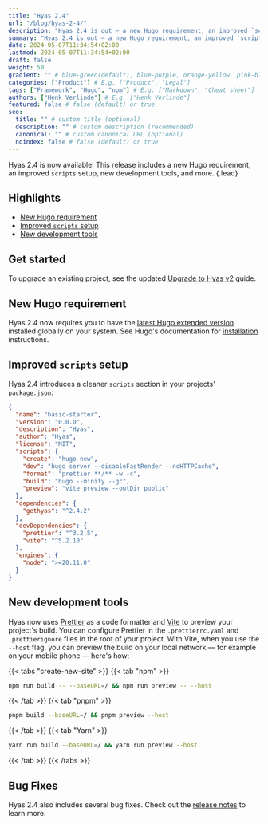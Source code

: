 ```yaml
---
title: "Hyas 2.4"
url: "/blog/hyas-2-4/"
description: "Hyas 2.4 is out — a new Hugo requirement, an improved `scripts` setup, new development tools, and more."
summary: "Hyas 2.4 is out — a new Hugo requirement, an improved `scripts` setup, new development tools, and more."
date: 2024-05-07T11:34:54+02:00
lastmod: 2024-05-07T11:34:54+02:00
draft: false
weight: 50
gradient: "" # blue-green(default), blue-purple, orange-yellow, pink-blue, or purple-orange (this setting is only relevant when "images: []")
categories: ["Product"] # E.g. ["Product", "Legal"]
tags: ["Framework", "Hugo", "npm"] # E.g. ["Markdown", "Cheat sheet"]
authors: ["Henk Verlinde"] # E.g. ["Henk Verlinde"]
featured: false # false (default) or true
seo:
  title: "" # custom title (optional)
  description: "" # custom description (recommended)
  canonical: "" # custom canonical URL (optional)
  noindex: false # false (default) or true
---
```


Hyas 2.4 is now available! This release includes a new Hugo requirement, an improved `scripts` setup, new development tools, and more.
{.lead}

<!-- omit in toc -->
## Highlights

- [New Hugo requirement](#new-hugo-requirement)
- [Improved `scripts` setup](#improved-scripts-setup)
- [New development tools](#new-development-tools)

<!-- omit in toc -->
## Get started

To upgrade an existing project, see the updated [Upgrade to Hyas v2](https://docs.gethyas.com/guides/upgrade-to/v2/) guide.

## New Hugo requirement

Hyas 2.4 now requires you to have the [latest Hugo extended version](https://github.com/gohugoio/hugo/releases/latest) installed globally on your system. See Hugo's documentation for [installation](https://gohugo.io/installation/) instructions.

## Improved `scripts` setup

Hyas 2.4 introduces a cleaner `scripts` section in your projects' `package.json`:

```json
{
  "name": "basic-starter",
  "version": "0.0.0",
  "description": "Hyas",
  "author": "Hyas",
  "license": "MIT",
  "scripts": {
    "create": "hugo new",
    "dev": "hugo server --disableFastRender --noHTTPCache",
    "format": "prettier **/** -w -c",
    "build": "hugo --minify --gc",
    "preview": "vite preview --outDir public"
  },
  "dependencies": {
    "gethyas": "^2.4.2"
  },
  "devDependencies": {
    "prettier": "^3.2.5",
    "vite": "^5.2.10"
  },
  "engines": {
    "node": ">=20.11.0"
  }
}

```

## New development tools

Hyas now uses [Prettier](https://prettier.io/) as a code formatter and [Vite](https://vitejs.dev/) to preview your project's build. You can configure Prettier in the `.prettierrc.yaml` and `.prettierignore` files in the root of your project. With Vite, when you use the `--host` flag, you can preview the build on your local network — for example on your mobile phone — here's how:

{{< tabs "create-new-site" >}}
{{< tab "npm" >}}

```bash
npm run build -- --baseURL=/ && npm run preview -- --host
```

{{< /tab >}}
{{< tab "pnpm" >}}

```bash
pnpm build --baseURL=/ && pnpm preview --host
```

{{< /tab >}}
{{< tab "Yarn" >}}

```bash
yarn run build --baseURL=/ && yarn run preview --host
```

{{< /tab >}}
{{< /tabs >}}

<!-- omit in toc -->
## Bug Fixes

Hyas 2.4 also includes several bug fixes. Check out the [release notes](https://github.com/gethyas/hyas/releases) to learn more.
